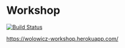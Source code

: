 Workshop
================
[![Build Status](https://travis-ci.org/krzysztofwolowicz/workshops.svg?branch=master)](https://travis-ci.org/krzysztofwolowicz/workshops)

https://wolowicz-workshop.herokuapp.com/
